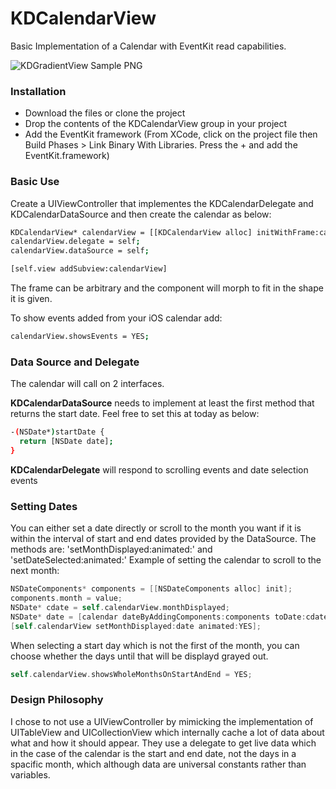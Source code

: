 KDCalendarView
==============

Basic Implementation of a Calendar with EventKit read capabilities.


![KDGradientView Sample PNG](http://s23.postimg.org/5dtufcwuj/screenshot.png)

### Installation
- Download the files or clone the project
- Drop the contents of the KDCalendarView group in your project
- Add the EventKit framework (From XCode, click on the project file then Build Phases > Link  Binary With Libraries. Press the + and add the EventKit.framework)

### Basic Use
Create a UIViewController that implementes the KDCalendarDelegate and KDCalendarDataSource and then create the calendar as below:
```sh
KDCalendarView* calendarView = [[KDCalendarView alloc] initWithFrame:calendarFrame];
calendarView.delegate = self;
calendarView.dataSource = self;

[self.view addSubview:calendarView]
```
The frame can be arbitrary and the component will morph to fit in the shape it is given.

To show events added from your iOS calendar add:

```sh
calendarView.showsEvents = YES;
```

### Data Source and Delegate
The calendar will call on 2 interfaces. 

**KDCalendarDataSource** needs to implement at least the first method that returns the start date. Feel free to set this at today as below:
```sh
-(NSDate*)startDate {
  return [NSDate date];
}
```
**KDCalendarDelegate** will respond to scrolling events and date selection events

### Setting Dates

You can either set a date directly or scroll to the month you want if it is within the interval of start and end dates provided by the DataSource. The methods are: 'setMonthDisplayed:animated:' and 'setDateSelected:animated:'
Example of setting the calendar to scroll to the next month:

```objective-c
NSDateComponents* components = [[NSDateComponents alloc] init];
components.month = value;
NSDate* cdate = self.calendarView.monthDisplayed;
NSDate* date = [calendar dateByAddingComponents:components toDate:cdate options:0];
[self.calendarView setMonthDisplayed:date animated:YES];
```

When selecting a start day which is not the first of the month, you can choose whether the days until that will be displayd grayed out.

```objective-c
self.calendarView.showsWholeMonthsOnStartAndEnd = YES;
```

### Design Philosophy

I chose to not use a UIViewController by mimicking the implementation of UITableView and UICollectionView which internally cache a lot of data about what and how it should appear. They use a delegate to get live data which in the case of the calendar is the start and end date, not the days in a spacific month, which although data are universal constants rather than variables.

